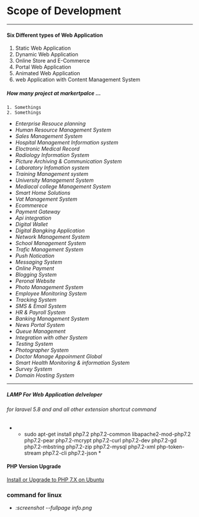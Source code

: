 # Scope of Development 
---

#### Six Different types of Web Application 
1. Static Web Application 
2. Dynamic Web Application    
3. Online Store and E-Commerce 
4. Portal Web Application 
5. Animated Web Application
6. web Application with Content Management System

##### How many project at markertpalce ...

    1. Somethings 
    2. Somethings

* *Enterprise Resouce planning*
* *Human Resource Management System*
* *Sales Management System*
* *Hospital Management Information system* 
* *Eloctronic Medical Record* 
* *Radiology Information System* 
* *Picture Archiving & Communication System* 
* *Laboratory Infomation system* 
* *Training Management system* 
* *University Management System* 
* *Mediacal college Management System* 
* *Smart Home Solutions*
* *Vat Management System*
* *Ecommerece* 
* *Payment Gateway*
* *Api integration*
* *Digital Wallet*
* *Digital Bangking Application* 
* *Network Management System*
* *School Management System*
* *Trafic Management System*
* *Push Notication*
* *Messaging System*
* *Online Payment*
* *Blogging System*
* *Peronal Website*
* *Photo Management System*
* *Employee Monitoring System*
* *Tracking System*
* *SMS & Email System*
* *HR & Payroll System*
* *Banking Management System*
* *News Portal System*
* *Queue Management*
* *Integration with other System*
* *Testing System*
* *Photographer System*
* *Doctor Manage Appoinment Global*
* *Smart Health Monitoring & information System*
* *Survey System*
* *Domain Hosting System*

***

##### LAMP For Web Application delveloper 

###### for laravel 5.8 and and all other extension shortcut command 

* * sudo apt-get install php7.2 php7.2-common libapache2-mod-php7.2 php7.2-pear php7.2-mcrypt php7.2-curl php7.2-dev php7.2-gd php7.2-mbstring php7.2-zip php7.2-mysql php7.2-xml php-token-stream php7.2-cli php7.2-json *

#### PHP Version Upgrade

[Install or Upgrade to PHP 7.X on Ubuntu](https://techbrij.com/php-7-ubuntu-install-upgrade)

### command for linux 
* *:screenshot --fullpage info.png*
